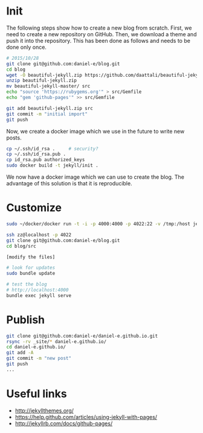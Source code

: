 # Init

The following steps show how to create a new blog from scratch. First, we need to create a new repository on GitHub. Then, we download a theme and push it into the repository. This has been done as follows and needs to be done only once.

```bash
# 2015/10/28
git clone git@github.com:daniel-e/blog.git
cd blog
wget -O beautiful-jekyll.zip https://github.com/daattali/beautiful-jekyll/archive/master.zip
unzip beautiful-jekyll.zip
mv beautiful-jekyll-master/ src
echo "source 'https://rubygems.org'" > src/Gemfile
echo "gem 'github-pages'" >> src/Gemfile

git add beautiful-jekyll.zip src
git commit -m "initial import"
git push
```

Now, we create a docker image which we use in the future to write new posts.

```bash
cp ~/.ssh/id_rsa .     # security?
cp ~/.ssh/id_rsa.pub .
cp id_rsa.pub authorized_keys
sudo docker build -t jekyll/init .
```

We now have a docker image which we can use to create the blog. The advantage of this solution is that it is reproducible.

# Customize

```bash
sudo ~/docker/docker run -t -i -p 4000:4000 -p 4022:22 -v /tmp:/host jekyll/init

ssh zz@localhost -p 4022
git clone git@github.com:daniel-e/blog.git
cd blog/src

[modify the files]

# look for updates
sudo bundle update

# test the blog
# http://localhost:4000
bundle exec jekyll serve
```

# Publish

```bash
git clone git@github.com:daniel-e/daniel-e.github.io.git
rsync -rv _site/* daniel-e.github.io/
cd daniel-e.github.io/
git add -A
git commit -m "new post"
git push
...
```

# Useful links

* http://jekyllthemes.org/
* https://help.github.com/articles/using-jekyll-with-pages/
* http://jekyllrb.com/docs/github-pages/

